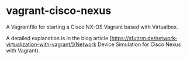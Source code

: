 # vagrant-cisco-nexus

A Vagrantfile for starting a Cisco NX-OS Vagrant based with Virtualbox.

A detailed explanation is in the blog article [https://sfuhrm.de/network-virtualization-with-vagrant/](Network Device Simulation for Cisco Nexus with Vagrant).
